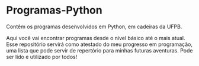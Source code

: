 # Programas-Python
Contêm os programas desenvolvidos em Python, em cadeiras da UFPB.

Aqui você vai encontrar programas desde o nível básico até o mais atual.
Esse repositório servirá como atestado do meu progresso em programação, uma lista que pode servir de repertório para minhas futuras aventuras.
Pode ser lido e utilizado por todos!
